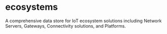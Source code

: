 # ecosystems
A comprehensive data store for IoT ecosystem solutions including Network Servers, Gateways, Connectivity solutions, and Platforms.
